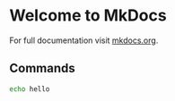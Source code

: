 # Welcome to MkDocs

For full documentation visit [mkdocs.org](https://www.mkdocs.org).

## Commands

```sh
echo hello
```
